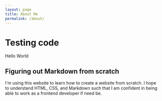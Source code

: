 ```yaml
---
layout: page
title: About Me
permalink: /about/
---
```


# Testing code

Hello World

## Figuring out Markdown from scratch

I'm using this website to learn how to create a website from scratch. I hope to understand HTML, CSS, and Markdown such that I am confident in being able to work as a frontend developer if need be.
